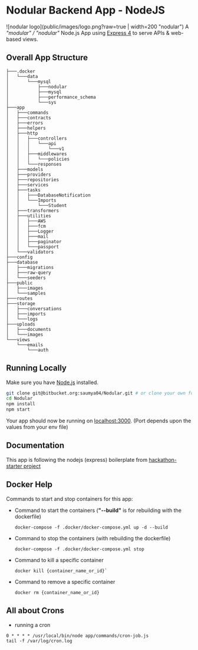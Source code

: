 # Nodular Backend App - NodeJS

![nodular logo](public/images/logo.png?raw=true | width=200 "nodular")
A *"modular" / "nodular"* Node.js App using [Express 4](http://expressjs.com/) to serve APIs & web-based views.

## Overall App Structure

````
├───.docker
│   └───data
│       └───mysql
│           ├───nodular
│           ├───mysql
│           ├───performance_schema
│           └───sys
├───app
│   ├───commands
│   ├───contracts
│   ├───errors
│   ├───helpers
│   ├───http
│   │   ├───controllers
│   │   │   └───api
│   │   │       └───v1
│   │   ├───middlewares
│   │   │   └───policies
│   │   └───responses
│   ├───models
│   ├───providers
│   ├───repositories
│   ├───services
│   ├───tasks
│   │   ├───DatabaseNotification
│   │   └───Imports
│   │       └───Student
│   ├───transformers
│   ├───utilities
│   │   ├───AWS
│   │   ├───fcm
│   │   ├───Logger
│   │   ├───mail
│   │   ├───paginator
│   │   └───passport
│   └───validators
├───config
├───database
│   ├───migrations
│   ├───raw-query
│   └───seeders
├───public
│   ├───images
│   └───samples
├───routes
├───storage
│   ├───conversations
│   ├───imports
│   └───logs
├───uploads
│   ├───documents
│   └───images
└───views
    └───emails
        └───auth
````

## Running Locally

Make sure you have [Node.js](http://nodejs.org/) installed.

```sh
git clone git@bitbucket.org:saumya04/Nodular.git # or clone your own fork
cd Nodular
npm install
npm start
```

Your app should now be running on [localhost:3000](http://localhost:3000/). (Port depends upon the values from your env file)

## Documentation

This app is following the nodejs (express) boilerplate from [hackathon-starter project](https://github.com/sahat/hackathon-starter)

## Docker Help

Commands to start and stop containers for this app:

- Command to start the containers (**"--build"** is for rebuilding with the dockerfile)
    ````
    docker-compose -f .docker/docker-compose.yml up -d --build
    ````
- Command to stop the containers (with rebuilding the dockerfile)
    ````
    docker-compose -f .docker/docker-compose.yml stop
    ````
- Command to kill a specific container
    ````
    docker kill {container_name_or_id}`
    ````
- Command to remove a specific container
    ````
    docker rm {container_name_or_id}
    ````

## All about Crons


- running a cron

```
0 * * * * /usr/local/bin/node app/commands/cron-job.js
tail -f /var/log/cron.log
